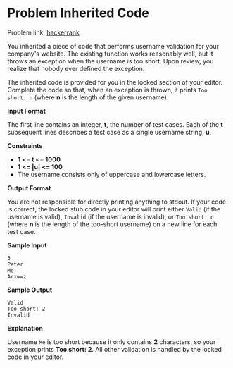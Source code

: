 # Problem Inherited Code
Problem link: [hackerrank](https://www.hackerrank.com/challenges/inherited-code/copy-from/233205676)

You inherited a piece of code that performs username validation for your company's website. The existing function works reasonably well, but it throws an exception when the username is too short. Upon review, you realize that nobody ever defined the exception.

The inherited code is provided for you in the locked section of your editor. Complete the code so that, when an exception is thrown, it prints `Too short: n` (where **n** is the length of the given username).

**Input Format**

The first line contains an integer, **t**, the number of test cases.
Each of the **t** subsequent lines describes a test case as a single username string, **u**.

**Constraints**
- **1 <= t <= 1000**
- **1 <= |u| <= 100**
- The username consists only of uppercase and lowercase letters.

**Output Format**

You are not responsible for directly printing anything to stdout. If your code is correct, the locked stub code in your editor will print either `Valid` (if the username is valid), `Invalid` (if the username is invalid), or `Too short: n` (where **n** is the length of the too-short username) on a new line for each test case.

**Sample Input**
```
3
Peter
Me
Arxwwz
```

**Sample Output**
```
Valid
Too short: 2
Invalid
```

**Explanation**

Username `Me` is too short because it only contains **2** characters, so your exception prints **Too short: 2**.
All other validation is handled by the locked code in your editor.

